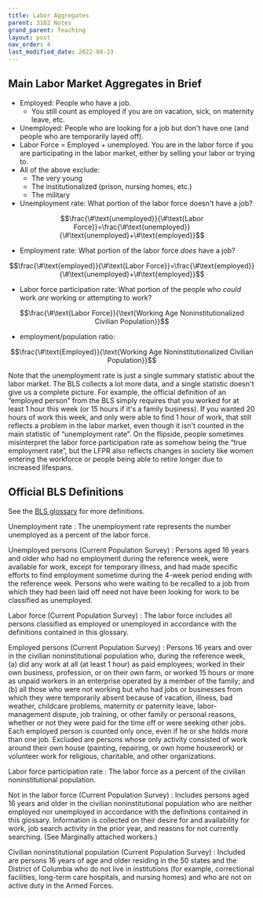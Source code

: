 ```yaml
---
title: Labor Aggregates
parent: 3102 Notes
grand_parent: Teaching
layout: post
nav_order: 4
last_modified_date: 2022-08-23
---
```


## Main Labor Market Aggregates in Brief

- Employed: People who have a job.
    - You still count as employed if you are on vacation, sick, on maternity leave, etc.
- Unemployed: People who are looking for a job but don't have one (and people who are temporarily layed off).
- Labor Force = Employed + unemployed. You are in the labor force if you are participating in the labor market, either by selling your labor or trying to.
- All of the above exclude:
    - The very young
    - The institutionalized (prison, nursing homes, etc.)
    - The military
- Unemployment rate: What portion of the labor force doesn't have a job?

$$\frac{\#\text{unemployed}}{\#\text{Labor Force}}=\frac{\#\text{unemployed}}{\#\text{unemployed}+\#\text{employed}}$$

- Employment rate: What portion of the labor force *does* have a job?

$$\frac{\#\text{employed}}{\#\text{Labor Force}}=\frac{\#\text{employed}}{\#\text{unemployed}+\#\text{employed}}$$

- Labor force participation rate: What portion of the people who *could* work *are* working or attempting to work?

$$\frac{\#\text{Labor Force}}{\text{Working Age Noninstitutionalized Civilian Population}}$$

- employment/population ratio:

$$\frac{\#\text{Employed}}{\text{Working Age Noninstitutionalized Civilian Population}}$$

<aside>Note that the unemployment rate is just a single summary statistic about the labor market. The BLS collects a lot more data, and a single statistic doesn't give us a complete picture. For example, the official definition of an “employed person” from the BLS simply requires that you worked for at least 1 hour this week (or 15 hours if it's a family business). If you wanted 20 hours of work this week, and only were able to find 1 hour of work, that still reflects a problem in the labor market, even though it isn't counted in the main statistic of “unemployment rate”. On the flipside, people sometimes misinterpret the labor force participation rate as somehow being the “true employment rate”, but the LFPR also reflects changes in society like women entering the workforce or people being able to retire longer due to increased lifespans.
</aside>


## Official BLS Definitions

See the [BLS glossary](https://www.bls.gov/bls/glossary.htm) for more definitions.

Unemployment rate
: The unemployment rate represents the number unemployed as a percent of the labor force.

Unemployed persons (Current Population Survey)
: Persons aged 16 years and older who had no employment during the reference week, were available for work, except for temporary illness, and had made specific efforts to find employment sometime during the 4-week period ending with the reference week. Persons who were waiting to be recalled to a job from which they had been laid off need not have been looking for work to be classified as unemployed.

Labor force (Current Population Survey)
: The labor force includes all persons classified as employed or unemployed in accordance with the definitions contained in this glossary.

Employed persons (Current Population Survey)
: Persons 16 years and over in the civilian noninstitutional population who, during the reference week, (a) did any work at all (at least 1 hour) as paid employees; worked in their own business, profession, or on their own farm, or worked 15 hours or more as unpaid workers in an enterprise operated by a member of the family; and (b) all those who were not working but who had jobs or businesses from which they were temporarily absent because of vacation, illness, bad weather, childcare problems, maternity or paternity leave, labor-management dispute, job training, or other family or personal reasons, whether or not they were paid for the time off or were seeking other jobs. Each employed person is counted only once, even if he or she holds more than one job. Excluded are persons whose only activity consisted of work around their own house (painting, repairing, or own home housework) or volunteer work for religious, charitable, and other organizations.

Labor force participation rate
: The labor force as a percent of the civilian noninstitutional population.

Not in the labor force (Current Population Survey)
: Includes persons aged 16 years and older in the civilian noninstitutional population who are neither employed nor unemployed in accordance with the definitions contained in this glossary. Information is collected on their desire for and availability for work, job search activity in the prior year, and reasons for not currently searching. (See Marginally attached workers.)

Civilian noninstitutional population (Current Population Survey)
: Included are persons 16 years of age and older residing in the 50 states and the District of Columbia who do not live in institutions (for example, correctional facilities, long-term care hospitals, and nursing homes) and who are not on active duty in the Armed Forces.